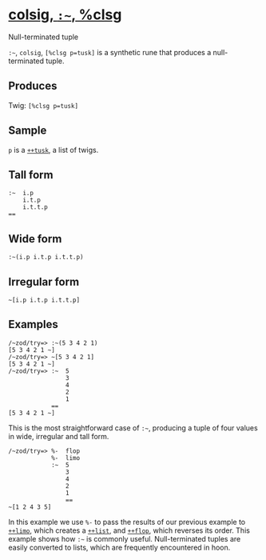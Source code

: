 [colsig, `:~`, %clsg](#clsg)
============================

Null-terminated tuple

`:~`, `colsig`, `[%clsg p=tusk]` is a synthetic rune that produces a
null-terminated tuple.

Produces
--------

Twig: `[%clsg p=tusk]`

Sample
------

`p` is a [`++tusk`](), a list of twigs.

Tall form
---------

    :~  i.p
        i.t.p
        i.t.t.p
    ==

Wide form
---------

    :~(i.p i.t.p i.t.t.p)

Irregular form
--------------

    ~[i.p i.t.p i.t.t.p]

Examples
--------

    /~zod/try=> :~(5 3 4 2 1)
    [5 3 4 2 1 ~]
    /~zod/try=> ~[5 3 4 2 1]
    [5 3 4 2 1 ~]
    /~zod/try=> :~  5
                    3
                    4
                    2
                    1
                ==
    [5 3 4 2 1 ~]

This is the most straightforward case of `:~`, producing a tuple of four
values in wide, irregular and tall form.

    /~zod/try=> %-  flop
                %-  limo
                :~  5
                    3
                    4
                    2
                    1
                    ==
    ~[1 2 4 3 5]

In this example we use `%-` to pass the results of our previous example
to [`++limo`](), which creates a [`++list`](), and [`++flop`](), which
reverses its order. This example shows how `:~` is commonly useful.
Null-terminated tuples are easily converted to lists, which are
frequently encountered in hoon.
